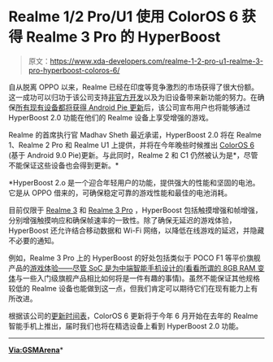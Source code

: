 # Realme 1/2 Pro/U1 使用 ColorOS 6 获得 Realme 3 Pro 的 HyperBoost

> 原文：<https://www.xda-developers.com/realme-1-2-pro-u1-realme-3-pro-hyperboost-coloros-6/>

自从脱离 OPPO 以来，Realme 已经在印度等竞争激烈的市场获得了很大份额。这一成功可以归功于该公司支持[非官方开发](https://www.xda-developers.com/realme-3-2-pro-1-u1-kernel-sources/)以及为旧设备带来新功能的努力。在确保[所有现有设备都将获得 Android Pie 更新](https://www.xda-developers.com/realme-1-2-pro-c1-u1-android-pie-coloros-6-june/)后，该公司宣布用户也将能够通过 HyperBoost 2.0 功能在他们的 Realme 设备上享受增强的游戏。

Realme 的首席执行官 Madhav Sheth 最近承诺，HyperBoost 2.0 将在 Realme 1、Realme 2 Pro 和 Realme U1 上提供，并将在今年晚些时候推出 [ColorOS 6](https://www.xda-developers.com/oppo-announces-coloros-6-coming-to-the-r17-r15-r11-and-more/) (基于 Android 9.0 Pie)更新。与此同时，Realme 2 和 C1 仍然被认为是*，尽管不能保证这些设备也会得到更新。*

 *HyperBoost 2.o 是一个迎合年轻用户的功能，提供强大的性能和坚固的电池。它是从 OPPO 借来的，可确保稳定可靠的游戏性能和最佳的电池消耗。

目前仅限于 [Realme 3](https://www.xda-developers.com/realme-3-review-a-solid-device-in-a-crowded-market/) 和 [Realme 3 Pro](https://www.xda-developers.com/realme-3-pro-with-snapdragon-710-vooc-20w-fast-charging-64mp-camera-mode-launched-in-india/) ，HyperBoost 包括触摸增强和帧增强，分别增强触摸响应和确保帧速率的一致性。除了确保无延迟的游戏体验，HyperBoost 还允许结合移动数据和 Wi-Fi 网络，以降低在线游戏的延迟，并隐藏不必要的通知。

例如，Realme 3 Pro 上的 HyperBoost 的好处包括类似于 POCO F1 等平价旗舰产品的[游戏体验——尽管 SoC 是为中端智能手机设计的(看看](https://www.xda-developers.com/realme-3-pro-first-impressions-hands-on-review/)[所谓的 8GB RAM 变体](https://www.xda-developers.com/realme-3-pro-8gb-ram-rs-18000/)与一些入门级旗舰产品相比如何将是一件有趣的事情)。虽然不能保证其他规格较低的 Realme 设备也能做到这一点，但我们肯定可以期待它们在现有能力上有所改进。

根据该公司的[更新时间表](https://c.realme.com/in/post-details/1112993400690311168)，ColorOS 6 更新将于今年 6 月开始在去年的 Realme 智能手机上推出，届时我们也将在精选设备上看到 HyperBoost 2.0 功能。

* * *

[**Via:GSMArena**](https://www.gsmarena.com/realme_3_pros_hyperboost_20_will_come_to_older_realme_phones-news-36796.php)*
